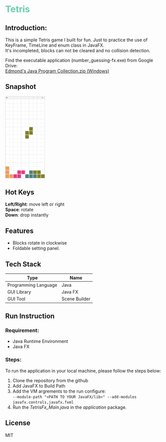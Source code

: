 # <font color=mediumaquamarine>Tetris </font>
## Introduction:
This is a simple Tetris game I built for fun. Just to practice the use of KeyFrame, TimeLine and enum class in JavaFX.  
It's incompleted, blocks can not be cleared and no collision detection.  

Find the executable application (number_guessing-fx.exe) from Google Drive:  
[Edmond's Java Program Collection.zip (Windows)](https://drive.google.com/file/d/1ve7sEscvtVldRKZU-B3VhaQdORteksQk/view?usp=drive_link)

## Snapshot
<img src="screenshot/ui-1.png" width="400px" style="max-width: 25%"> 

## Hot Keys
**Left/Right**: move left or right  
**Space**: rotate  
**Down**: drop instantly

## Features
- Blocks rotate in clockwise
- Foldable setting panel.

## Tech Stack 
| Type | Name |
| ----------- | ----------- 
| Programming Language | Java |
| GUI Library | Java FX |
| GUI Tool | Scene Builder|

## Run Instruction
### Requirement:
- Java Runtime Environment
- Java FX
### Steps:   
To run the application in your local machine, please follow the steps below:
1. Clone the repository from the github  
2. Add JavaFX to Build Path
3. Add the VM argrements to the run configure:  
`--module-path "<PATH TO YOUR JavaFX/lib>" --add-modules javafx.controls,javafx.fxml`
4. Run the *TetrisFx_Main.java* in the *application* package.

## License
MIT